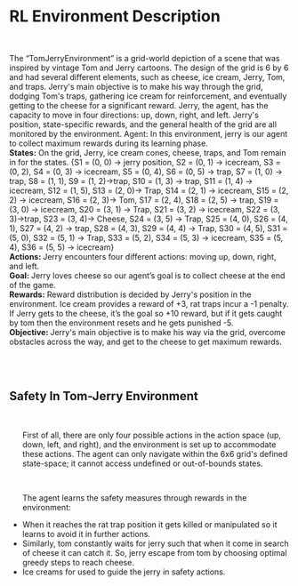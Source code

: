 <h1>RL Environment Description</h1>
</br>
<p>The “TomJerryEnvironment” is a grid-world depiction of a scene that was inspired by 
vintage Tom and Jerry cartoons. The design of the grid is 6 by 6 and had several different 
elements, such as cheese, ice cream, Jerry, Tom, and traps. Jerry's main objective is to make 
his way through the grid, dodging Tom's traps, gathering ice cream for reinforcement, and 
eventually getting to the cheese for a significant reward. Jerry, the agent, has the capacity to 
move in four directions: up, down, right, and left. Jerry's position, state-specific rewards, 
and the general health of the grid are all monitored by the environment.  
Agent: In this environment, jerry is our agent to collect maximum rewards during its 
learning phase. 
</br>
<b>States:</b> On the grid, Jerry, ice cream cones, cheese, traps, and Tom remain in for the states.  
{S1 = (0, 0) -> jerry position, S2 = (0, 1) -> icecream, S3 = (0, 2), S4 = (0, 3) -> icecream, 
S5 = (0, 4), S6 = (0, 5) -> trap, S7 = (1, 0) -> trap, S8 = (1, 1), S9 = (1, 2)->trap,  
S10 = (1, 3) -> trap, S11 = (1, 4) -> icecream, S12 = (1, 5), S13 = (2, 0)-> Trap,  
S14 = (2, 1) -> icecream, S15 = (2, 2) -> icecream, S16 = (2, 3)-> Tom, S17 = (2, 4),  
S18 = (2, 5) -> trap, S19 = (3, 0) -> icecream, S20 = (3, 1) -> Trap, S21 = (3, 2) -> 
icecream, S22 = (3, 3)->trap, S23 = (3, 4)-> Cheese, S24 = (3, 5) -> Trap, S25 = (4, 0), S26 = (4, 1),  
S27 = (4, 2) -> trap, S28 = (4, 3), S29 = (4, 4) -> Trap, S30 = (4, 5), S31 = (5, 0), S32 = 
(5, 1) -> Trap, S33 = (5, 2), S34 = (5, 3) -> icecream, S35 = (5, 4), S36 = (5, 5) -> icecream} 
</br>
<b>Actions: </b>Jerry encounters four different actions: moving up, down, right, and left.  
</br>
<b>Goal: </b>Jerry loves cheese so our agent’s goal is to collect cheese at the end of the game. 
</br>
<b>Rewards:</b> Reward distribution is decided by Jerry's position in the environment. Ice cream 
provides a reward of +3, rat traps incur a -1 penalty. If Jerry gets to the cheese, it’s the goal 
so +10 reward, but if it gets caught by tom then the environment resets and he gets punished -5.  
</br>
<b>Objective: </b>Jerry's main objective is to make his way via the grid, overcome obstacles across 
the way, and get to the cheese to get maximum rewards.</p>
</br>
</br>
<h2>Safety In Tom-Jerry Environment</h2>
</br>
<ul><p>First of all, there are only four possible actions in the action space (up, down, left, and right), 
and the environment is set up to accommodate these actions. The agent can only navigate 
within the 6x6 grid's defined state-space; it cannot access undefined or out-of-bounds states. </p>
</br>
<p>The agent learns the safety measures through rewards in the environment:</p>
    <li>When it reaches the rat trap position it gets killed or manipulated so it learns to avoid it 
in further actions.</li>
    <li>Similarly, tom constantly waits for jerry such that when it come in search of cheese it 
can catch it. So, jerry escape from tom by choosing optimal greedy steps to reach cheese.</li>
    <li>Ice creams for used to guide the jerry in safety actions.</li>
  </ul>

